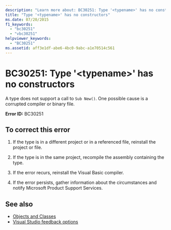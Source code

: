 ```yaml
---
description: "Learn more about: BC30251: Type '<typename>' has no constructors"
title: "Type '<typename>' has no constructors"
ms.date: 07/20/2015
f1_keywords:
  - "bc30251"
  - "vbc30251"
helpviewer_keywords:
  - "BC30251"
ms.assetid: aff3e1df-abe6-4bc0-9abc-a1e70514c561
---
```

# BC30251: Type '\<typename>' has no constructors

A type does not support a call to `Sub New()`. One possible cause is a corrupted compiler or binary file.

 **Error ID:** BC30251

## To correct this error

1. If the type is in a different project or in a referenced file, reinstall the project or file.

2. If the type is in the same project, recompile the assembly containing the type.

3. If the error recurs, reinstall the Visual Basic compiler.

4. If the error persists, gather information about the circumstances and notify Microsoft Product Support Services.

## See also

- [Objects and Classes](../../programming-guide/language-features/objects-and-classes/index.md)
- [Visual Studio feedback options](/visualstudio/ide/feedback-options)
